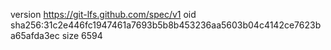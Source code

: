 version https://git-lfs.github.com/spec/v1
oid sha256:31c2e446fc1947461a7693b5b8b453236aa5603b04c4142ce7623ba65afda3ec
size 6594
